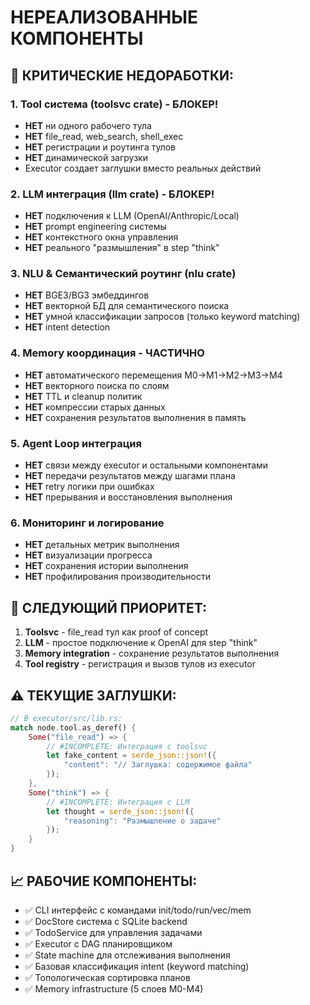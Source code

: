 # НЕРЕАЛИЗОВАННЫЕ КОМПОНЕНТЫ

## 🔧 КРИТИЧЕСКИЕ НЕДОРАБОТКИ:

### 1. Tool система (toolsvc crate) - БЛОКЕР!
- **НЕТ** ни одного рабочего тула
- **НЕТ** file_read, web_search, shell_exec
- **НЕТ** регистрации и роутинга тулов
- **НЕТ** динамической загрузки
- Executor создает заглушки вместо реальных действий

### 2. LLM интеграция (llm crate) - БЛОКЕР!
- **НЕТ** подключения к LLM (OpenAI/Anthropic/Local)
- **НЕТ** prompt engineering системы
- **НЕТ** контекстного окна управления
- **НЕТ** реального "размышления" в step "think"

### 3. NLU & Семантический роутинг (nlu crate)
- **НЕТ** BGE3/BG3 эмбеддингов
- **НЕТ** векторной БД для семантического поиска
- **НЕТ** умной классификации запросов (только keyword matching)
- **НЕТ** intent detection

### 4. Memory координация - ЧАСТИЧНО
- **НЕТ** автоматического перемещения M0→M1→M2→M3→M4
- **НЕТ** векторного поиска по слоям
- **НЕТ** TTL и cleanup политик
- **НЕТ** компрессии старых данных
- **НЕТ** сохранения результатов выполнения в память

### 5. Agent Loop интеграция
- **НЕТ** связи между executor и остальными компонентами
- **НЕТ** передачи результатов между шагами плана
- **НЕТ** retry логики при ошибках
- **НЕТ** прерывания и восстановления выполнения

### 6. Мониторинг и логирование
- **НЕТ** детальных метрик выполнения
- **НЕТ** визуализации прогресса
- **НЕТ** сохранения истории выполнения
- **НЕТ** профилирования производительности

## 🎯 СЛЕДУЮЩИЙ ПРИОРИТЕТ:

1. **Toolsvc** - file_read тул как proof of concept
2. **LLM** - простое подключение к OpenAI для step "think"
3. **Memory integration** - сохранение результатов выполнения
4. **Tool registry** - регистрация и вызов тулов из executor

## ⚠️ ТЕКУЩИЕ ЗАГЛУШКИ:

```rust
// В executor/src/lib.rs:
match node.tool.as_deref() {
    Some("file_read") => {
        // #INCOMPLETE: Интеграция с toolsvc
        let fake_content = serde_json::json!({
            "content": "// Заглушка: содержимое файла"
        });
    },
    Some("think") => {
        // #INCOMPLETE: Интеграция с LLM
        let thought = serde_json::json!({
            "reasoning": "Размышление о задаче"
        });
    }
}
```

## 📈 РАБОЧИЕ КОМПОНЕНТЫ:

- ✅ CLI интерфейс с командами init/todo/run/vec/mem
- ✅ DocStore система с SQLite backend
- ✅ TodoService для управления задачами
- ✅ Executor с DAG планировщиком
- ✅ State machine для отслеживания выполнения
- ✅ Базовая классификация intent (keyword matching)
- ✅ Топологическая сортировка планов
- ✅ Memory infrastructure (5 слоев M0-M4)